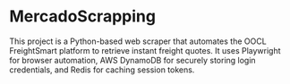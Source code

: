 # MercadoScrapping
 This project is a Python-based web scraper that automates the OOCL FreightSmart platform to retrieve instant freight quotes. It uses Playwright for browser automation, AWS DynamoDB for securely storing login credentials, and Redis for caching session tokens.

